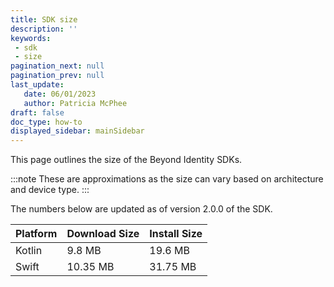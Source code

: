 ```yaml
---
title: SDK size
description: ''
keywords: 
 - sdk
 - size
pagination_next: null
pagination_prev: null
last_update: 
   date: 06/01/2023
   author: Patricia McPhee
draft: false
doc_type: how-to
displayed_sidebar: mainSidebar
---
```


This page outlines the size of the Beyond Identity SDKs. 

:::note
These are approximations as the size can vary based on architecture and device type.
:::

The numbers below are updated as of version 2.0.0 of the SDK.

| Platform | Download Size | Install Size |
| -------- | ------------- | ------------ |
| Kotlin | 9.8 MB | 19.6 MB |
| Swift | 10.35 MB | 31.75 MB |